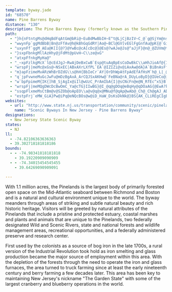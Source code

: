 ```yaml
---
template: byway.jade
id: "68570"
name: Pine Barrens Byway
distance: "130"
description: The Pine Barrens Byway (formerly known as the Southern Pinelands Natural Heritage Trail) meanders through areas of striking and subtle natural beauty and rich historic heritage.
path: 
  - "}h{nFtntgMs@dHqBdFqAtGm@bRi@~EuBdMwBbIH~E^t@LjCjBzIV~C_@`g@SjYm@nsBOfn@Qpq@gAtrDaAhm@oJ`m@aEzVg@xCSz@{Jto@y[fsBSlCs@lF^tNfLreBLjAz@n@Pt@c@~Ii@tLhMn@pCKvBaApJgD~VaJp@OfCwBnEqFrCsDdBwCpAiAv@gAz@oA|FcFzGeEfm@{^z[iSjNwHnCcB~GeBbGQ`Gf@dHzBza@dTnHtDjJ|FfHtAxm@dErZxBlo@dClGGvGc@`CeAtF}EdPuL`AStDsCf@S`Am@`H{BnFiAlGoBfGeCxZsIrDo@lRsEfG{AlC}@hGqAlF}AdCaAlHcFrLiN|B{Dh@qCZ}DiAoQw@uIuCmZiBwH?i@aH}QqAeFSeBk@kDkDaWGiAGyBP{Fr@{Dh@_CvAgHhAqGd@}EXaEPoAF{AzAqc@VaGXgKbAgY^qEb@oAj@oAtAcCbCcEpB{Cv@aAlB_BdPgFfAm@r@e@zA{AhAwA~CyEJUh@}@fAcCzByH|E}O`DyKpB_HrEqQfAmDXcBLcBB{ACoAQsBcAcIoEu[gGo_@OsAy@}I{Bmf@AiGvFaQhY{o@pQkd@dJaWbBcDhAkAh@kBf@uFt@eZhBcSbA}GL{BLKj@kHDuB?oOPsCbB{FrBgF{BeIC{@QM}AyDAuBQEiEmPWM_@oC{C{LKC?mAWWwAoE}GqW{AsFkAwEiG{TcFwRwAeGw@oEcAyEYiBqCwMw@qEy@{DWq@k@cAqCqDo@iAo@aBaC{FuEiLkAaDi@oAoAeCm@}@}@eAaBoA}@g@mAg@sBe@uDg@eLsB}JsBoPsDkCg@qDy@kAQwAa@}Ak@oAu@sAtCwBlFk@nAwCpFsN|Ya@x@eLbV{GvNgIvPeKbTeKxS{Spc@{FnL}B|EcCbFuCnEuBpEx\\x[w_@|x@uCdFOz@a@`@yBrFeI`PaSrb@UpAWFgEjJwDtHwDf@g@n@}FnLa@Pg@`BiLvVe@zBe@l@In@uNpZkFtHuH~GuGdF}GpGQ?kIzGiGtFYDMf@}DjDs@gA_DsCkSiSeQ{PqOoNa@ES{@}DkFePeXuFwJa@Qc@yAsOuWkP{YkCwDQkA{@c@_Zwg@WoAgAe@cBmBO{@mg@k{@q@E"
  - "wwynFp`ggMdBbB|Bn@zFfAv@h@kBhGqGdRY|Ao@~BCl@GV[vEGlFgGnfAu@pK{@`GiEnMKdAWDcPf`@uArFmCtO[jDYjM?z}Be@vOw@|GaAf_@"
  - "uxynFf`ggM_AEu@K[I{@?}@YwBc@cA[cDc@}@Es@?wAJe@Js@^aJjF}@n@_@ZUVm@t@o@z@cGlJqJdNmCjDgBnC}DlFa@n@mCrDqAdBeBhB}DtESZ_CdC{DpE}@~@sAfAiClCmAP_GjBINiU`HeQ`G_@?cBv@{@?yCnAUj@{ADo@Fyi@eW_@GSa@wGcCUa@q_@mP{g@wUkIiD[]o@Yq@QgJqEsGuCqIeDiDUqx@|AiAXoOrEGPwCt@aAb@sHbC_B\\_@VyHa@KW_`@kEoSeCcv@wIsBg@uEaCcAuCmKuO_@qAaDcJ{IqFwIaF{LkHkt@c[oG?kIv@mOzCwe@tNeHpBeDRyA_@s@c@yIeDkIiD_FwAoOmM{JcP}@cA_E_EmFmA{\\u@oEOyCMmRi@yBAsHj@{Hf@uIDqNGyA@_BQc@S}GyEcBfSwA|KQ~BErCF`BLzA\\|Cs@bBw@nAg@Zo@XqQfFaRpFkn@hReCz@gSnFyElC{\\v[iB~BcEtEI\\q@PmLpNCn@o@NoFrG{C`Dg@~@[BKn@cXvZeO|Pqa@rg@Oh@e@JsBfCs@h@wAZkDbAoDn@aKhCcG~AqARq@Ze@Hc@RuBh@iGlBiFq@_Be@cE_@q@P_BlAsD~BmB|@{@j@oAp@k@j@q@PeDFcBQ_Aa@[]qBiBu@w@u@{@m@_AaAk@gBq@sCoDuBsBkCsCmA}AWKa@o@cAeAoCkFcBOgf@rS{PvH_D|AsIpHcChBsQjOy\\~MqkA}@aWWkASeAu@qA{AwGgJmL}F}PeEgVjAkgAcPaNmB"
  - "}sxpFbnkgMllAzHhy@jFdMt@pUvH~C\\ze@xG"
  - "atxpFfnkgMyHa@"
  - "_~xpFzlkgMcX`l@cEdJgJ~RwAjDeBxCwB`Esp@tuAqBpEsCoDwBkC\\aHhJioAf@{Iz@iJhAkOLeCX{CZyD@mAR_B`@oBViBf@iB`@qBp@gCX}AH{A?eCoBaNjBgB|AmAsNikA{BmQiCoTgCwSm@sDiCsWy@{Ae[mf@q@_CyA_G|Dov@rHmP~@wXzHqhCT}GVwCrGig@|Ku}@bA{KAqA"
  - "wrspFj|meMc@xGs@~NSxEC|ABxAXrLXfPL`EA`@IZIZi@v@iAxAw@dA}A`BiBnAsFfC{@n@{@r@w@hAaB|AwHvFgBhAiOtKcFjE_Ap@sZpNeKlF_J|EoDhBaBz@c@RqCvAq@XYTy@`@o@j@[\\i@|@aErIi@pAeBlDoBnC_BpBQNMPqBfC]l@wAnCm@zAGVALE`@DnAHr@pB`HzDfNfAlE|@dEVzBhAhPXlEN|Aj@`JbApMdCxc@vAbRZbG?|@IxBUzBWfDGb@_BhRGn@qAjPaBdRyG~z@o@tFwAlHs@nFYzD?xAHrA\\tBxF|W~CjNb@vC@f@?rBIhE_@xVcApm@UxNEfDKhGAhBOdG?r@YzROrIK`HGvDQhE{@lKKn@q@tIe@zEiCbZs@xNInAGh@Kb@a@hAu@fBcDnIm@rAeBlE_FtMcAzBQl@uFxNk@tAqAlDcA|BsEtLe@tAgDzI{DzJyEpL_@jAYjAG`@?jA@d@PhAv@vEd@lDX`G^tENrA^xBx@vDVbA`@`BF|@AbAMdA]hB}@xDoA~FYxAaAhEk@vCaAnEi@jCQj@Mr@iAfF}@nDw@|BQ`@aAxAo@n@kAbAUVmA`As@p@y@p@yArA_@VuHbH}CjCgJhIkZvWo@r@c@r@e@bAi@jBOx@Ez@GlCOp^AdBFhABd@N|@^xAv@pBxCzGlAfEdBdI~a@haB"
  - "m}apFzimeMvARzWhBrDZdG\\s@hH{BbIeCr`AY|OrDhWpAtFpAdEfAfHsM`h@_L|_@iAr@eJ`NgGjLgCdG{@~BcBhC}BdDs@b@uH|H{A|Bo@rCMnA{@`G_@nA}@|H{B`PsAlKeDxTIRGx@oA|Ie@`DoGfd@eChOaAzEGdA}Fp^_BnEc]f_AwIfUOp@UXaIzT}Otb@i@JK`AyAlFkDnJmAnGuEt_@Qr@aEf[sAtJm@nC}@nI_XjnBcLfx@_InVsHtXkBlGgDbMaL`a@iCpJWnAyDvMs@lB{@tCs@~ByOcRwC{DmNuRCUYQuFoH[GSo@iI{IkHyIqCgDGi@i@QsGuI}M_PqSaXaBgBgAsDaAiGqDwTaf@gl@Qo@e@KcHqIc@QeOpB_A?CPmDl@aEjB_BVQl@gJjEg]xU}GzC_L|BwBr@q@n@{@VqAbDoA`HuAfESXm@lDoBfIOlCjA~KHdDi@VwCxD]F]n@aIjHyKvJc]v\\w@jAgA`AeHrHuLzIw@^[d@q@R}BfBe@x@u@PgG~FuAx@iCpBgCbBaOrOsB`A{@DsQRIPeCj@eCxBmGhJ[tOMzLmDbNgGdOeBdFUBwAfJOtEHlVGnCi@vFUr@SDq@jBmBtB_IbLiFzGsCxBaGtAs@d@g@~@s@bAgB~DkFdCe@xVQ`MwD`SoAd^u@~L"
  - "q`jpFvwneMuGcJwFu@mDzBgAxA_ArCQJSxAKHw@`FeBNa@rA_DUyLoByD}@IUeCo@iBkAaHiE_B_A}@i@eFcDeBgAi@YkCuAoByAm@c@_JeFiIkBuAYqD]}D_@_C?oEAkCCO?uANoEd@}FL_Mx@iSsA_ZiD_@b@{Bz@iAr@oE`EWF"
  - "w`bpFpimeM{IK{]hB_SjAgIx@iIl@wUzC_PrAmIbA{I|@sCNcFn@e@N_RfEc^xS}B`AkEzAgCEw[oDaDyA]?"
  - "wrspFj|meMQgDWcDcBwOmC_Ya@cTG}IIwBG}@I_@q@gDOq@eBqHy@qDOaAG{@EwA?k@JoCRcDxE_u@ZkD`C}QHiABsCMwCSsBQkAkC{Oi@uDCe@Sq@mDuToAqHIq@Mo@qAeIWmCC}AAsF@_ZF{CFgA?MxCad@FeB@o@AoCOkCGm@[gBcD}L_B_H_@oB"
  - "ssqpFlxmeMsCtBm@v@SZOb@oApEO\\a@v@q@x@MNu@f@qAp@wAb@_Ch@_Ch@gAJ_ADkJQcA?M?q@C}AWw@Ys@[UUUOk@o@i@q@{@aB_@gAMe@YqBSwC"
  - "estpFrj`eMW_GiA}Pw@iPq@eNQcBOs@w@iD_HaW_DsKsDkNk@}BS{AK_CLiREgCIgBIkBQkASmBu@iE]_CI}@MmCAs@hAmYDyB?mCCiCOuDKkFD}ADeAf@aFXmJb@uL?aBYaEYiCa@eB{CyFyAwBc@{@G[o@sF"
websites: 
  - url: "http://www.state.nj.us/transportation/community/scenic/pinelands.shtm"
    name: "Scenic Byways In New Jersey - Pine Barrens Byway"
designations: 
  - New Jersey State Scenic Byway
states: 
  - NJ
ll: 
  - -74.82106363636363
  - 39.302718181818186
bounds: 
  - - -74.98341818181818
    - 39.19220909090909
  - - -74.34015454545455
    - 39.64269090909091

---
```


With 1.1 million acres, the Pinelands is the largest body of primarily forested open space on the Mid-Atlantic seaboard between Richmond and Boston and is a natural and cultural environment unique to the world. The byway meanders through areas of striking and subtle natural beauty and rich historic heritage. Visitors will be greeted by natural attributes of the Pinelands that include a pristine and protected estuary, coastal marshes and plants and  animals that are unique to the Pinelands, two federally designated Wild and Scenic Rivers, state and national forests and wildlife management areas, recreational opportunities, and a federally
administered preserve and research center.

First used by the colonists as a source of bog iron in the late 1700s, a rural version of the Industrial Revolution took hold as iron smelting and glass production became the major source of employment within this area. With the depletion of the forests through the need to operate the iron and glass furnaces, the area turned to truck farming since at least the early nineteenth century and berry farming a few decades later. This area has been key to maintaining New Jersey's nickname "The Garden State" with some of
the largest cranberry and blueberry operations in the world.